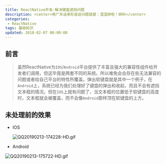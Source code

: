 ```yaml
---
title: ReactNative开发-解决键盘遮挡问题
description: <center>用广东话来形容这问题就是：湿湿碎啦！碎料</center>
categories:
 - ReactNative
tags: 基础知识
updated: 2018-02-07 00:00:00
---
```


## 前言 

> 虽然ReactNative为`IOS`/`Android`平台提供了丰富且强大的兼容性组件给开发者们调用，但这毕竟是两套不同的系统。所以难免会会存在些无法兼容的问题或者给自己平台的特性所覆盖。弹出软键盘就是其中一个例子，在`Android`上，系统已经为我们处理好了键盘的弹出和收起，而且不会有遮挡文本框的情况。但在`IOS`上就有问题了，当文本框的位置低于软键盘的高度时，文本框就会被覆盖，而不会像`Android`那样顶在软键盘的上方。

## 未处理前的效果

- IOS

  ![QQ20190213-174228-HD.gif](https://upload-images.jianshu.io/upload_images/8154981-c8e4de69259938f6.gif?imageMogr2/auto-orient/strip)

- Android

![QQ20190213-175722-HD.gif](https://upload-images.jianshu.io/upload_images/8154981-d88fb22347d399ca.gif?imageMogr2/auto-orient/strip)